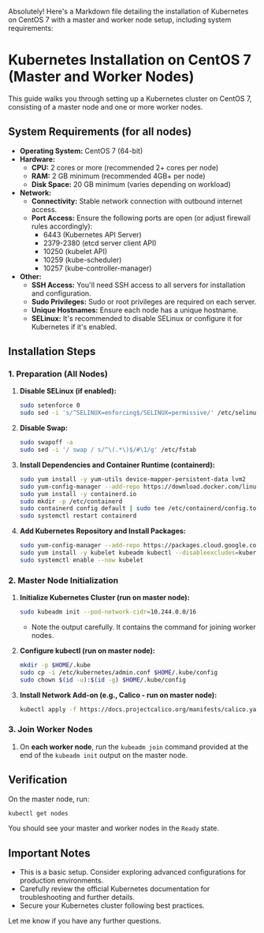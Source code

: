 Absolutely! Here's a Markdown file detailing the installation of Kubernetes on CentOS 7 with a master and worker node setup, including system requirements:

# Kubernetes Installation on CentOS 7 (Master and Worker Nodes)

This guide walks you through setting up a Kubernetes cluster on CentOS 7, consisting of a master node and one or more worker nodes.

## System Requirements (for all nodes)

* **Operating System:** CentOS 7 (64-bit)
* **Hardware:**
    * **CPU:**  2 cores or more (recommended 2+ cores per node)
    * **RAM:**  2 GB minimum (recommended 4GB+ per node)
    * **Disk Space:**  20 GB minimum (varies depending on workload)
* **Network:**
    * **Connectivity:** Stable network connection with outbound internet access.
    * **Port Access:** Ensure the following ports are open (or adjust firewall rules accordingly):
        * 6443 (Kubernetes API Server)
        * 2379-2380 (etcd server client API)
        * 10250 (kubelet API)
        * 10259 (kube-scheduler)
        * 10257 (kube-controller-manager)
* **Other:**
    * **SSH Access:** You'll need SSH access to all servers for installation and configuration.
    * **Sudo Privileges:** Sudo or root privileges are required on each server.
    * **Unique Hostnames:** Ensure each node has a unique hostname.
    * **SELinux:** It's recommended to disable SELinux or configure it for Kubernetes if it's enabled.

## Installation Steps

### 1. Preparation (All Nodes)

1. **Disable SELinux (if enabled):**
   ```bash
   sudo setenforce 0
   sudo sed -i 's/^SELINUX=enforcing$/SELINUX=permissive/' /etc/selinux/config
   ```

2. **Disable Swap:**
   ```bash
   sudo swapoff -a
   sudo sed -i '/ swap / s/^\(.*\)$/#\1/g' /etc/fstab
   ```

3. **Install Dependencies and Container Runtime (containerd):**
   ```bash
   sudo yum install -y yum-utils device-mapper-persistent-data lvm2
   sudo yum-config-manager --add-repo https://download.docker.com/linux/centos/docker-ce.repo
   sudo yum install -y containerd.io
   sudo mkdir -p /etc/containerd
   sudo containerd config default | sudo tee /etc/containerd/config.toml
   sudo systemctl restart containerd
   ```

4. **Add Kubernetes Repository and Install Packages:**
   ```bash
   sudo yum-config-manager --add-repo https://packages.cloud.google.com/yum/repos/kubernetes-el7-x86_64
   sudo yum install -y kubelet kubeadm kubectl --disableexcludes=kubernetes
   sudo systemctl enable --now kubelet
   ```

### 2. Master Node Initialization

1. **Initialize Kubernetes Cluster (run on master node):**
   ```bash
   sudo kubeadm init --pod-network-cidr=10.244.0.0/16 
   ```
   * Note the output carefully. It contains the command for joining worker nodes.

2. **Configure kubectl (run on master node):**
   ```bash
   mkdir -p $HOME/.kube
   sudo cp -i /etc/kubernetes/admin.conf $HOME/.kube/config
   sudo chown $(id -u):$(id -g) $HOME/.kube/config
   ```

3. **Install Network Add-on (e.g., Calico - run on master node):**
   ```bash
   kubectl apply -f https://docs.projectcalico.org/manifests/calico.yaml
   ```

### 3. Join Worker Nodes

1. On **each worker node**, run the `kubeadm join` command provided at the end of the `kubeadm init` output on the master node. 

## Verification

On the master node, run:

```bash
kubectl get nodes
```

You should see your master and worker nodes in the `Ready` state.

## Important Notes

* This is a basic setup. Consider exploring advanced configurations for production environments.
* Carefully review the official Kubernetes documentation for troubleshooting and further details.
* Secure your Kubernetes cluster following best practices. 

Let me know if you have any further questions.
